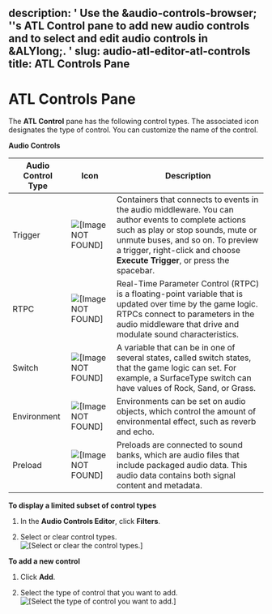 description: ' Use the &audio-controls-browser; ''s ATL Control pane to add new audio
  controls and to select and edit audio controls in &ALYlong;. '
slug: audio-atl-editor-atl-controls
title: ATL Controls Pane
---
# ATL Controls Pane<a name="audio-atl-editor-atl-controls"></a>

The **ATL Control** pane has the following control types\. The associated icon designates the type of control\. You can customize the name of the control\.


**Audio Controls**  

| Audio Control Type | Icon | Description | 
| --- | --- | --- | 
| Trigger | ![\[Image NOT FOUND\]](/images/userguide/audio/audio_atl_trigger.png) |  Containers that connects to events in the audio middleware\. You can author events to complete actions such as play or stop sounds, mute or unmute buses, and so on\.  To preview a trigger, right\-click and choose **Execute Trigger**, or press the spacebar\.  | 
| RTPC | ![\[Image NOT FOUND\]](/images/userguide/audio/audio_atl_rtpc.png) | Real\-Time Parameter Control \(RTPC\) is a floating\-point variable that is updated over time by the game logic\. RTPCs connect to parameters in the audio middleware that drive and modulate sound characteristics\. | 
| Switch | ![\[Image NOT FOUND\]](/images/userguide/audio/audio_atl_switch.png) | A variable that can be in one of several states, called switch states, that the game logic can set\. For example, a SurfaceType switch can have values of Rock, Sand, or Grass\. | 
| Environment | ![\[Image NOT FOUND\]](/images/userguide/audio/audio_atl_environment.png) | Environments can be set on audio objects, which control the amount of environmental effect, such as reverb and echo\. | 
| Preload | ![\[Image NOT FOUND\]](/images/userguide/audio/audio_atl_preload.png) | Preloads are connected to sound banks, which are audio files that include packaged audio data\. This audio data contains both signal content and metadata\. | 

**To display a limited subset of control types**

1. In the **Audio Controls Editor**, click **Filters**\.

1. Select or clear control types\.  
![\[Select or clear the control types.\]](/images/userguide/audio/audio-atl-editor-filter.png)

**To add a new control**

1. Click **Add**\.

1. Select the type of control that you want to add\.  
![\[Select the type of control you want to add.\]](/images/userguide/audio/audio-atl-editor-add.png)